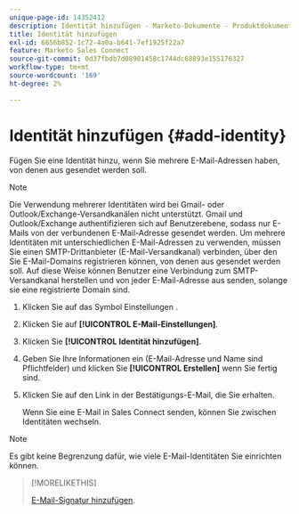 ```yaml
---
unique-page-id: 14352412
description: Identität hinzufügen - Marketo-Dokumente - Produktdokumentation
title: Identität hinzufügen
exl-id: 6656b852-1c72-4a0a-b641-7ef1925f22a7
feature: Marketo Sales Connect
source-git-commit: 0d37fbdb7d08901458c1744dc68893e155176327
workflow-type: tm+mt
source-wordcount: '169'
ht-degree: 2%

---
```


# Identität hinzufügen {#add-identity}

Fügen Sie eine Identität hinzu, wenn Sie mehrere E-Mail-Adressen haben, von denen aus gesendet werden soll.

>[!NOTE]
>
>Die Verwendung mehrerer Identitäten wird bei Gmail- oder Outlook/Exchange-Versandkanälen nicht unterstützt. Gmail und Outlook/Exchange authentifizieren sich auf Benutzerebene, sodass nur E-Mails von der verbundenen E-Mail-Adresse gesendet werden. Um mehrere Identitäten mit unterschiedlichen E-Mail-Adressen zu verwenden, müssen Sie einen SMTP-Drittanbieter (E-Mail-Versandkanal) verbinden, über den Sie E-Mail-Domains registrieren können, von denen aus gesendet werden soll. Auf diese Weise können Benutzer eine Verbindung zum SMTP-Versandkanal herstellen und von jeder E-Mail-Adresse aus senden, solange sie eine registrierte Domain sind.

1. Klicken Sie auf das Symbol Einstellungen .

1. Klicken Sie auf **[!UICONTROL E-Mail-Einstellungen]**.

1. Klicken Sie **[!UICONTROL Identität hinzufügen]**.

1. Geben Sie Ihre Informationen ein (E-Mail-Adresse und Name sind Pflichtfelder) und klicken Sie **[!UICONTROL Erstellen]** wenn Sie fertig sind.

1. Klicken Sie auf den Link in der Bestätigungs-E-Mail, die Sie erhalten.

   Wenn Sie eine E-Mail in Sales Connect senden, können Sie zwischen Identitäten wechseln.

>[!NOTE]
>
>Es gibt keine Begrenzung dafür, wie viele E-Mail-Identitäten Sie einrichten können.

>[!MORELIKETHIS]
>
>[E-Mail-Signatur hinzufügen](/help/marketo/product-docs/marketo-sales-connect/getting-started/email-settings/add-your-email-signature.md).
